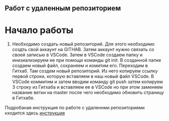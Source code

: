 ## Работ с удаленным репозиторием

# Начало работы

1. Необходимо создать новый репозиторий.
Для этого необходимо создть свой аккаунт на GITHAB. Затем аккаунт нужно связать со своей записью в VSCode.
Затем в VSCode создаем папку и инизиализируем ее при помощи команды git init.
В созданной папке создаем новый файл, сохраняем и комитим его.
Переходим в Гитхаб. 
Там создем новый репозиторий. 
Из него копируем ссылку первой строки, которую вставляем в наш новый файл VSCode.
В VSCode коммитим и затем вводим команду git push
затем копируем 3 строку из Гитхаба и вставляем ее в VSCode но при этом заменяем название ветки на master
после чего необходимо обновить страницу в Гитхабе.


Подробаная инструкция по работе с удаленнми репозиториями нходится здесь [инструкция](https://git-scm.com/book/ru/v2/Основы-Git-Работа-с-удалёнными-репозиториями)